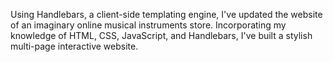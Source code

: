 Using Handlebars, a client-side templating engine, I've updated the website of an imaginary online musical instruments store. 
Incorporating my knowledge of HTML, CSS, JavaScript, and Handlebars, I've built a stylish multi-page interactive website.
